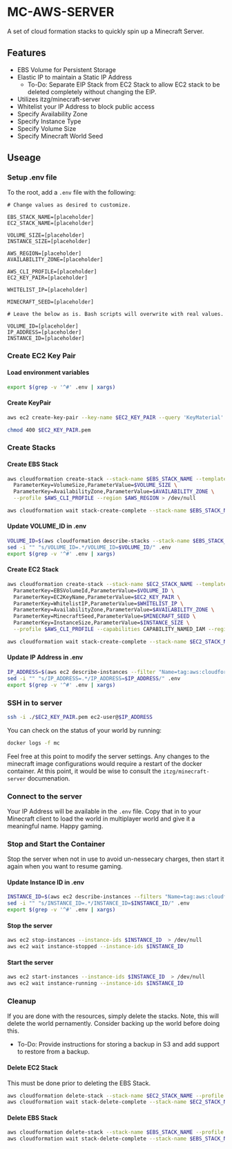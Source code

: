 # MC-AWS-SERVER

A set of cloud formation stacks to quickly spin up a Minecraft Server.

## Features

- EBS Volume for Persistent Storage
- Elastic IP to maintain a Static IP Address
    - To-Do: Separate EIP Stack from EC2 Stack to allow EC2 stack to be deleted completely without changing the EIP.
- Utilizes itzg/minecraft-server
- Whitelist your IP Address to block public access
- Specify Availability Zone
- Specify Instance Type
- Specify Volume Size
- Specify Minecraft World Seed


## Useage

### Setup .env file

To the root, add a `.env` file with the following:

```
# Change values as desired to customize.

EBS_STACK_NAME=[placeholder]
EC2_STACK_NAME=[placeholder]

VOLUME_SIZE=[placeholder]
INSTANCE_SIZE=[placeholder]

AWS_REGION=[placeholder]
AVAILABILITY_ZONE=[placeholder]

AWS_CLI_PROFILE=[placeholder]
EC2_KEY_PAIR=[placeholder]

WHITELIST_IP=[placeholder]

MINECRAFT_SEED=[placeholder]

# Leave the below as is. Bash scripts will overwrite with real values.

VOLUME_ID=[placeholder]
IP_ADDRESS=[placeholder]
INSTANCE_ID=[placeholder]
```

### Create EC2 Key Pair

#### Load environment variables

```bash
export $(grep -v '^#' .env | xargs)
```

#### Create KeyPair

```bash
aws ec2 create-key-pair --key-name $EC2_KEY_PAIR --query 'KeyMaterial' --output text > $EC2_KEY_PAIR.pem

chmod 400 $EC2_KEY_PAIR.pem
```

### Create Stacks

#### Create EBS Stack

```bash
aws cloudformation create-stack --stack-name $EBS_STACK_NAME --template-body file://ebs_stack.yaml --parameters \
  ParameterKey=VolumeSize,ParameterValue=$VOLUME_SIZE \
  ParameterKey=AvailabilityZone,ParameterValue=$AVAILABILITY_ZONE \
  --profile $AWS_CLI_PROFILE --region $AWS_REGION > /dev/null

aws cloudformation wait stack-create-complete --stack-name $EBS_STACK_NAME --profile $AWS_CLI_PROFILE
```

#### Update VOLUME_ID in .env

```bash
VOLUME_ID=$(aws cloudformation describe-stacks --stack-name $EBS_STACK_NAME --profile $AWS_CLI_PROFILE --query 'Stacks[0].Outputs[?OutputKey==`EBSVolumeId`].OutputValue' --output text)
sed -i "" "s/VOLUME_ID=.*/VOLUME_ID=$VOLUME_ID/" .env
export $(grep -v '^#' .env | xargs)
```

#### Create EC2 Stack

```bash
aws cloudformation create-stack --stack-name $EC2_STACK_NAME --template-body file://ec2_stack.yaml --parameters \
  ParameterKey=EBSVolumeId,ParameterValue=$VOLUME_ID \
  ParameterKey=EC2KeyName,ParameterValue=$EC2_KEY_PAIR \
  ParameterKey=WhitelistIP,ParameterValue=$WHITELIST_IP \
  ParameterKey=AvailabilityZone,ParameterValue=$AVAILABILITY_ZONE \
  ParameterKey=MinecraftSeed,ParameterValue=$MINECRAFT_SEED \
  ParameterKey=InstanceSize,ParameterValue=$INSTANCE_SIZE \
  --profile $AWS_CLI_PROFILE --capabilities CAPABILITY_NAMED_IAM --region $AWS_REGION > /dev/null

aws cloudformation wait stack-create-complete --stack-name $EC2_STACK_NAME --profile $AWS_CLI_PROFILE
```

#### Update IP Address in .env

```bash
IP_ADDRESS=$(aws ec2 describe-instances --filter "Name=tag:aws:cloudformation:stack-name,Values=$EC2_STACK_NAME" --query "Reservations[*].Instances[*].PublicIpAddress" --output text)
sed -i "" "s/IP_ADDRESS=.*/IP_ADDRESS=$IP_ADDRESS/" .env
export $(grep -v '^#' .env | xargs)
```

### SSH in to server

```bash
ssh -i ./$EC2_KEY_PAIR.pem ec2-user@$IP_ADDRESS
```

You can check on the status of your world by running:

```bash
docker logs -f mc
```

Feel free at this point to modify the server settings. Any changes to the minecraft image configurations would require a restart of the docker container. At this point, it would be wise to consult the `itzg/minecraft-server` documenation. 

### Connect to the server

Your IP Address will be available in the `.env` file. Copy that in to your Minecraft client to load the world in multiplayer world and give it a meaningful name. Happy gaming.

### Stop and Start the Container

Stop the server when not in use to avoid un-nessecary charges, then start it again when you want to resume gaming.

#### Update Instance ID in .env

```bash
INSTANCE_ID=$(aws ec2 describe-instances --filters "Name=tag:aws:cloudformation:stack-name,Values=$EC2_STACK_NAME" "Name=instance-state-name,Values=running" --query 'Reservations[*].Instances[*].[InstanceId]' --output text)
sed -i "" "s/INSTANCE_ID=.*/INSTANCE_ID=$INSTANCE_ID/" .env
export $(grep -v '^#' .env | xargs)
```

#### Stop the server

```bash
aws ec2 stop-instances --instance-ids $INSTANCE_ID  > /dev/null
aws ec2 wait instance-stopped --instance-ids $INSTANCE_ID
```

#### Start the server

```bash
aws ec2 start-instances --instance-ids $INSTANCE_ID  > /dev/null
aws ec2 wait instance-running --instance-ids $INSTANCE_ID
```

### Cleanup

If you are done with the resources, simply delete the stacks. Note, this will delete the world pernamently. Consider backing up the world before doing this. 

- To-Do: Provide instructions for storing a backup in S3 and add support to restore from a backup.

#### Delete EC2 Stack

This must be done prior to deleting the EBS Stack.

```bash
aws cloudformation delete-stack --stack-name $EC2_STACK_NAME --profile $AWS_CLI_PROFILE > /dev/null
aws cloudformation wait stack-delete-complete --stack-name $EC2_STACK_NAME --profile $AWS_CLI_PROFILE
```

#### Delete EBS Stack

```bash
aws cloudformation delete-stack --stack-name $EBS_STACK_NAME --profile $AWS_CLI_PROFILE > /dev/null
aws cloudformation wait stack-delete-complete --stack-name $EBS_STACK_NAME --profile $AWS_CLI_PROFILE
```

